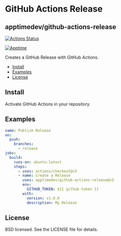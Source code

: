# GitHub Actions Release
## apptimedev/github-actions-release

[![Actions Status](https://github.com/apptimedev/github-actions-release/workflows/Release/badge.svg)](https://github.com/apptimedev/github-actions-release/actions)

[![Apptime](https://apptime.dev/icons/icon-128x128.png)](https://apptime.dev)

Creates a GitHub Release with GitHub Actions.

* [Install](#install)
* [Examples](#examples)
* [License](#license)

## Install

Activate GitHub Actions in your repository.

## Examples

```yaml
name: Publish Release
on:
  push:
    branches:
      - release
jobs:
  build:
    runs-on: ubuntu-latest
    steps:
      - uses: actions/checkout@v3
      - name: Create a Release
        uses: apptimedev/github-actions-release@v3
        env:
          GITHUB_TOKEN: ${{ github.token }}
        with:
          version: v1.0.0
          description: My Release
```

## License

BSD licensed. See the LICENSE file for details.
